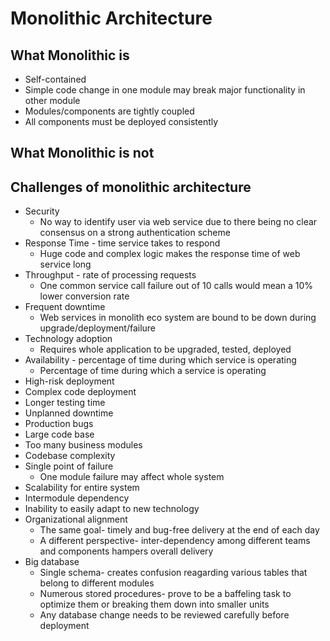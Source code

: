 # Monolithic Architecture

## What Monolithic is

- Self-contained
- Simple code change in one module may break major functionality in other module
- Modules/components are tightly coupled
- All components must be deployed consistently

## What Monolithic is not

## Challenges of monolithic architecture

- Security
  - No way to identify user via web service due to there being no clear consensus on a strong authentication scheme
- Response Time - time service takes to respond
  - Huge code and complex logic makes the response time of web service long
- Throughput - rate of processing requests
  - One common service call failure out of 10 calls would mean a 10% lower conversion rate
- Frequent downtime
  - Web services in monolith eco system are bound to be down during upgrade/deployment/failure
- Technology adoption
  - Requires whole application to be upgraded, tested, deployed
- Availability - percentage of time during which service is operating
  - Percentage of time during which a service is operating
- High-risk deployment
- Complex code deployment
- Longer testing time
- Unplanned downtime
- Production bugs
- Large code base
- Too many business modules
- Codebase complexity
- Single point of failure
  - One module failure may affect whole system
- Scalability for entire system
- Intermodule dependency
- Inability to easily adapt to new technology
- Organizational alignment
  - The same goal- timely and bug-free delivery at the end of each day
  - A different perspective- inter-dependency among different teams and components hampers overall delivery
- Big database
  - Single schema- creates confusion reagarding various tables that belong to different modules
  - Numerous stored procedures- prove to be a baffeling task to optimize them or breaking them down into smaller units
  - Any database change needs to be reviewed carefully before deployment
